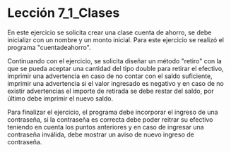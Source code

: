 # Lección 7_1_Clases

En este ejercicio se solicita crear una clase cuenta de ahorro, se debe inicializr con un nombre y un monto inicial.
Para este ejercicio se realizó el programa "cuentadeahorro".



Continuando con el ejercicio, se solicita diseñar un método "retiro" con la que se pueda aceptar una cantidad del tipo double para retirar el efectivo, imprimir una advertencia en caso de no contar con el saldo suficiente, imprimir una advertencia si el valor ingresado es negativo y en caso de no existir advertencias el importe de retirada se debe restar del saldo, por último debe imprimir el nuevo saldo.



Para finalizar el ejercicio, el programa debe incorporar el ingreso de una contraseña, si la contraseña es correcta debe poder reitrar su efectivo teniendo en cuenta los puntos anteriores y en caso de ingresar una contraseña inválida, debe mostrar un aviso de nuevo ingreso de contraseña.

